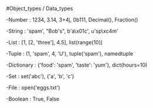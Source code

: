 #Object_types / Data_types

-Number : 1234, 3.14, 3+4j, 0b111, Decimal(),
 Fraction()

 -String : 'spam', "Bob's", b'a\x01c', u'sp\xc4m'

 -List : [1, [2, 'three'], 4.5], list(range(10))

 -Tuple : (1, 'spam', 4, 'U'), tuple('spam'), namedtuple

 -Dictionary : {'food': 'spam', 'taste': 'yum'}, dict(hours=10)

 -Set : set('abc'), {'a', 'b', 'c'}

 -File : open('eggs.txt')

 -Boolean : True, False

 

